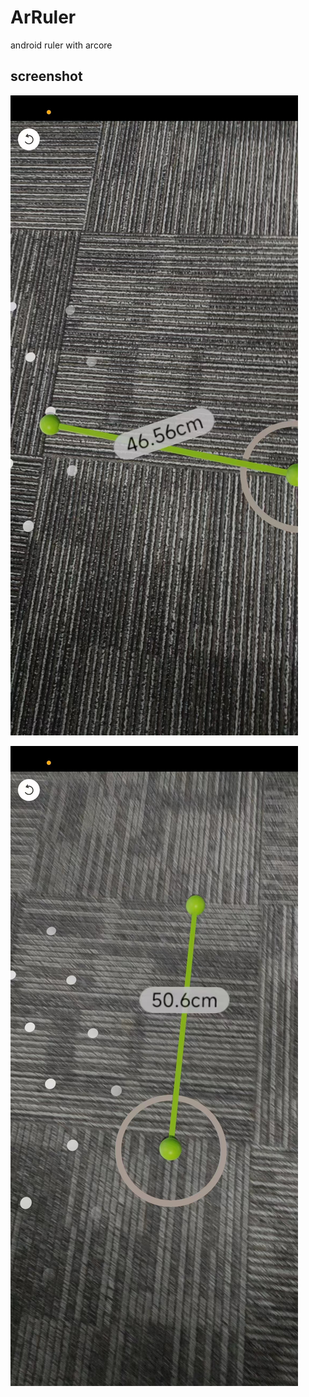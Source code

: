 # ArRuler
android ruler with arcore

## screenshot
![image](https://github.com/zhuangzong/ArRuler/blob/main/pic1.jpg)

![image](https://github.com/zhuangzong/ArRuler/blob/main/pic2.jpg)